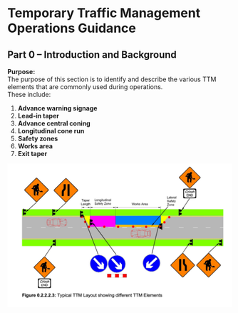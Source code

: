 
# Temporary Traffic Management Operations Guidance

## Part 0 – Introduction and Background

**Purpose:**  
The purpose of this section is to identify and describe the various TTM elements that are commonly used during operations.  
These include:

1. **Advance warning signage**
2. **Lead-in taper**
3. **Advance central coning**
4. **Longitudinal cone run**
5. **Safety zones**
6. **Works area**
7. **Exit taper**

![Httm elements](https://github.com/nanacode4/TTM/blob/main/opertaion-part0/%20TTM%20Elements.png)

